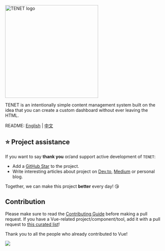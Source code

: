 <img src="https://i.loli.net/2021/03/26/s7PhFWtU3x8g2yD.jpg" width="300px" height="auto" alt="TENET logo">

TENET is an intentionally simple content management system built on the idea that you can create a custom dashboard without ever leaving the HTML.

README: [English](https://github.com/Garbrandt/tenet/blob/main/README.md) | [中文](https://github.com/Garbrandt/tenet/blob/main/README-zh.md)

## ⭐️ Project assistance

If you want to say **thank you** or/and support active development of `TENET`:

- Add a [GitHub Star](https://github.com/Garbrandt/tenet) to the project.
- Write interesting articles about project on [Dev.to](https://dev.to/), [Medium](https://medium.com/) or personal blog.

Together, we can make this project **better** every day! 😘

## Contribution

Please make sure to read the [Contributing Guide](https://github.com/Garbrandt/tenet/blob/dev/.github/CONTRIBUTING.md) before making a pull request. If you have a Vue-related project/component/tool, add it with a pull request to [this curated list](https://github.com/Garbrandt/awesome-tenet)!

Thank you to all the people who already contributed to Vue!

<a href="https://github.com/Garbrandt/tenet/graphs/contributors"><img src="https://opencollective.com/vuejs/contributors.svg?width=890" /></a>
